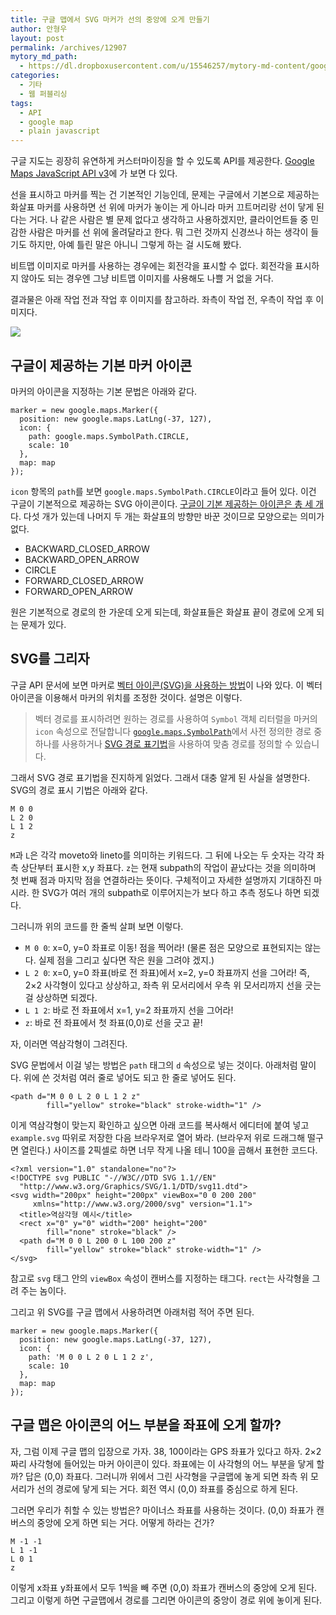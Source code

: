 ```yaml
---
title: 구글 맵에서 SVG 마커가 선의 중앙에 오게 만들기
author: 안형우
layout: post
permalink: /archives/12907
mytory_md_path:
  - https://dl.dropboxusercontent.com/u/15546257/mytory-md-content/google-map-marker.md
categories:
  - 기타
  - 웹 퍼블리싱
tags:
  - API
  - google map
  - plain javascript
---
```

구글 지도는 굉장히 유연하게 커스터마이징을 할 수 있도록 API를 제공한다. [Google Maps JavaScript API v3][1]에 가 보면 다 있다.

선을 표시하고 마커를 찍는 건 기본적인 기능인데, 문제는 구글에서 기본으로 제공하는 화살표 마커를 사용하면 선 위에 마커가 놓이는 게 아니라 마커 끄트머리랑 선이 닿게 된다는 거다. 나 같은 사람은 별 문제 없다고 생각하고 사용하겠지만, 클라이언트들 중 민감한 사람은 마커를 선 위에 올려달라고 한다. 뭐 그런 것까지 신경쓰나 하는 생각이 들기도 하지만, 아예 틀린 말은 아니니 그렇게 하는 걸 시도해 봤다.

비트맵 이미지로 마커를 사용하는 경우에는 회전각을 표시할 수 없다. 회전각을 표시하지 않아도 되는 경우엔 그냥 비트맵 이미지를 사용해도 나쁠 거 없을 거다.

결과물은 아래 작업 전과 작업 후 이미지를 참고하라. 좌측이 작업 전, 우측이 작업 후 이미지다.

![][2]

## 구글이 제공하는 기본 마커 아이콘

마커의 아이콘을 지정하는 기본 문법은 아래와 같다.

    marker = new google.maps.Marker({
      position: new google.maps.LatLng(-37, 127),
      icon: {
        path: google.maps.SymbolPath.CIRCLE,
        scale: 10
      },
      map: map
    });
    

`icon` 항목의 `path`를 보면 `google.maps.SymbolPath.CIRCLE`이라고 들어 있다. 이건 구글이 기본적으로 제공하는 SVG 아이콘이다. [구글이 기본 제공하는 아이콘은 총 세 개][3]다. 다섯 개가 있는데 나머지 두 개는 화살표의 방향만 바꾼 것이므로 모양으로는 의미가 없다.

*   BACKWARD\_CLOSED\_ARROW
*   BACKWARD\_OPEN\_ARROW
*   CIRCLE
*   FORWARD\_CLOSED\_ARROW
*   FORWARD\_OPEN\_ARROW

원은 기본적으로 경로의 한 가운데 오게 되는데, 화살표들은 화살표 끝이 경로에 오게 되는 문제가 있다.

## SVG를 그리자

구글 API 문서에 보면 마커로 [벡터 아이콘(SVG)을 사용하는 방법][4]이 나와 있다. 이 벡터 아이콘을 이용해서 마커의 위치를 조정한 것이다. 설명은 이렇다.

> 벡터 경로를 표시하려면 원하는 경로를 사용하여 `Symbol` 객체 리터럴을 마커의 `icon` 속성으로 전달합니다 [`google.maps.SymbolPath`][3]에서 사전 정의한 경로 중 하나를 사용하거나 [SVG 경로 표기법][5]을 사용하여 맞춤 경로를 정의할 수 있습니다.

그래서 SVG 경로 표기법을 진지하게 읽었다. 그래서 대충 알게 된 사실을 설명한다. SVG의 경로 표시 기법은 아래와 같다.

    M 0 0
    L 2 0
    L 1 2
    z
    

`M`과 `L`은 각각 moveto와 lineto를 의미하는 키워드다. 그 뒤에 나오는 두 숫자는 각각 좌측 상단부터 표시한 x,y 좌표다. `z`는 현재 subpath의 작업이 끝났다는 것을 의미하며 첫 번째 점과 마지막 점을 연결하라는 뜻이다. 구체적이고 자세한 설명까지 기대하진 마시라. 한 SVG가 여러 개의 subpath로 이루어지는가 보다 하고 추측 정도나 하면 되겠다.

그러니까 위의 코드를 한 줄씩 살펴 보면 이렇다.

*   `M 0 0`: x=0, y=0 좌표로 이동! 점을 찍어라! (물론 점은 모양으로 표현되지는 않는다. 실제 점을 그리고 싶다면 작은 원을 그려야 겠지.)
*   `L 2 0`: x=0, y=0 좌표(바로 전 좌표)에서 x=2, y=0 좌표까지 선을 그어라! 즉, 2&#215;2 사각형이 있다고 상상하고, 좌측 위 모서리에서 우측 위 모서리까지 선을 긋는 걸 상상하면 되겠다.
*   `L 1 2`: 바로 전 좌표에서 x=1, y=2 좌표까지 선을 그어라!
*   `z`: 바로 전 좌표에서 첫 좌표(0,0)로 선을 긋고 끝!

자, 이러면 역삼각형이 그려진다.

SVG 문법에서 이걸 넣는 방법은 `path` 태그의 `d` 속성으로 넣는 것이다. 아래처럼 말이다. 위에 쓴 것처럼 여러 줄로 넣어도 되고 한 줄로 넣어도 된다.

    <path d="M 0 0 L 2 0 L 1 2 z"
            fill="yellow" stroke="black" stroke-width="1" />
    

이게 역삼각형이 맞는지 확인하고 싶으면 아래 코드를 복사해서 에디터에 붙여 넣고 `example.svg` 따위로 저장한 다음 브라우저로 열어 봐라. (브라우저 위로 드래그해 떨구면 열린다.) 사이즈를 2픽셀로 하면 너무 작게 나올 테니 100을 곱해서 표현한 코드다.

    <?xml version="1.0" standalone="no"?>
    <!DOCTYPE svg PUBLIC "-//W3C//DTD SVG 1.1//EN" 
      "http://www.w3.org/Graphics/SVG/1.1/DTD/svg11.dtd">
    <svg width="200px" height="200px" viewBox="0 0 200 200"
         xmlns="http://www.w3.org/2000/svg" version="1.1">
      <title>역삼각형 예시</title>
      <rect x="0" y="0" width="200" height="200"
            fill="none" stroke="black" />
      <path d="M 0 0 L 200 0 L 100 200 z"
            fill="yellow" stroke="black" stroke-width="1" />
    </svg>
    

참고로 `svg` 태그 안의 `viewBox` 속성이 캔버스를 지정하는 태그다. `rect`는 사각형을 그려 주는 놈이다.

그리고 위 SVG를 구글 맵에서 사용하려면 아래처럼 적어 주면 된다.

    marker = new google.maps.Marker({
      position: new google.maps.LatLng(-37, 127),
      icon: {
        path: 'M 0 0 L 2 0 L 1 2 z',
        scale: 10
      },
      map: map
    });
    

## 구글 맵은 아이콘의 어느 부분을 좌표에 오게 할까?

자, 그럼 이제 구글 맵의 입장으로 가자. 38, 100이라는 GPS 좌표가 있다고 하자. 2&#215;2짜리 사각형에 들어있는 마커 아이콘이 있다. 좌표에는 이 사각형의 어느 부분을 닿게 할까? 답은 (0,0) 좌표다. 그러니까 위에서 그린 사각형을 구글맵에 놓게 되면 좌측 위 모서리가 선의 경로에 닿게 되는 거다. 회전 역시 (0,0) 좌표를 중심으로 하게 된다.

그러면 우리가 취할 수 있는 방법은? 마이너스 좌표를 사용하는 것이다. (0,0) 좌표가 캔버스의 중앙에 오게 하면 되는 거다. 어떻게 하라는 건가?

    M -1 -1
    L 1 -1
    L 0 1
    z
    

이렇게 x좌표 y좌표에서 모두 1씩을 빼 주면 (0,0) 좌표가 캔버스의 중앙에 오게 된다. 그리고 이렇게 하면 구글맵에서 경로를 그리면 아이콘의 중앙이 경로 위에 놓이게 된다.

 [1]: https://developers.google.com/maps/documentation/javascript/tutorial?hl=ko
 [2]: https://dl.dropboxusercontent.com/u/15546257/blog/mytory/google-map-marker-position.png
 [3]: https://developers.google.com/maps/documentation/javascript/reference?hl=ko#SymbolPath
 [4]: https://developers.google.com/maps/documentation/javascript/overlays?hl=ko#VectorIcons
 [5]: http://www.w3.org/TR/SVG/paths.html#PathData